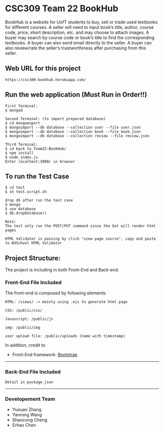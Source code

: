 # CSC309 Team 22 BookHub
BookHub is a website for UofT students to buy, sell or trade used textbooks for different courses. A seller will need to input book’s title, author, course code, price, short description, etc. and may choose to attach images. A buyer may search by course code or book’s title to find the corresponding textbooks. A buyer can also send email directly to the seller. A buyer can also review/rate the seller’s trustworthiness after purchasing from this seller.

## Web URL for this project
```
https://csc309-bookhub.herokuapp.com/
```

## Run the web application (Must Run in Order!!)
```
First Terminal:
$ mongod

Second Terminal: (to import prepared database)
$ cd mongoexport
$ mongoimport --db database --collection user --file user.json
$ mongoimport --db database --collection book --file book.json
$ mongoimport --db database --collection review --file review.json

Third Terminal:
$ cd back to Team22-BookHub/
$ npm install
$ node index.js
Enter localhost:3000/ in browser
```

## To run the Test Case
```
$ cd test
$ sh test.script.sh

drop db after run the test case
$ mongo
$ use database
$ db.dropDatabase()

Note:
The test only run the POST/PUT command since the Get will render html pages

HTML Validator is passing by click "view page source", copy and paste to W3School HTML Validator
```

## Project Structure:
The project is including in both Front-End and Back-end.
### Front-End File Included
The front-end is composed by following elements:
```
HTML: /views/ -> mainly using .ejs to generate html page

CSS: /public/css/

Javascript: /public/js

img: /public/img

user upload file: /public/uploads (name with timestamp)
```
In addition, credit to

- Front-End framework: [Bootstrap](http://getbootstrap.com/)

---
### Back-End File Included
```
Detail in package.json
```
---

### Developement Team
* Yuxuan Zhang
* Yanrong Wang
* Shaocong Cheng
* Erhao Chen
